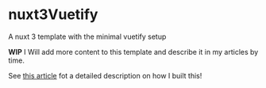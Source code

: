 # nuxt3Vuetify
 A nuxt 3 template with the minimal vuetify setup

**WIP** I Will add more content to this template and describe it in my articles by time.

See [this article](https://www.the-koi.com/projects/how-to-set-up-a-project-with-nuxt3-and-vuetify3-with-a-quick-overview/) fot a detailed description on how I built this!
